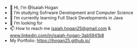 - 👋 Hi, I’m @Isaiah Hogan
- 👀 I’m studying Sofrware Development and Computer Science
- 🌱 I’m currently learning Full Stack Developments in Java
- 💞️ I’m looking for 
- 📫 How to reach me isaiah.hogan25@gmail.com & www.linkedin.com/in/isaiah-hogan-3ab5941b8
- My Portfolio: https://ihogan25.github.io/

<!---
Ihogan25/Ihogan25 is a ✨ special ✨ repository because its `README.md` (this file) appears on your GitHub profile.
You can click the Preview link to take a look at your changes.
--->
